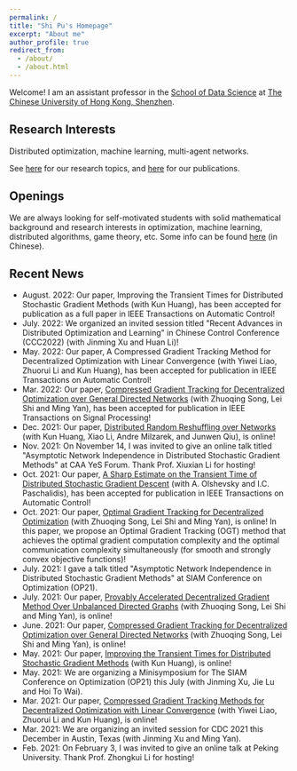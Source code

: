 ```yaml
---
permalink: /
title: "Shi Pu's Homepage"
excerpt: "About me"
author_profile: true
redirect_from: 
  - /about/
  - /about.html
---
```


Welcome! I am an assistant professor in the [School of Data Science](https://sds.cuhk.edu.cn/) at [The Chinese University of Hong Kong, Shenzhen](https://www.cuhk.edu.cn/).

Research Interests
---
Distributed optimization, machine learning, multi-agent networks.

See [here](https://pu-shi.github.io/lab/) for our research topics, and [here](https://pu-shi.github.io/publications/) for our publications.

Openings
---
We are always looking for self-motivated students with solid mathematical background and research interests in optimization, machine learning, distributed algorithms, game theory, etc. Some info can be found [here](https://www.1point3acres.com/bbs/thread-794054-1-1.html) (in Chinese).


Recent News
---
* August. 2022: Our paper, Improving the Transient Times for Distributed Stochastic Gradient Methods (with Kun Huang), has been accepted for publication as a full paper in IEEE Transactions on Automatic Control!
* July. 2022: We organized an invited session titled "Recent Advances in Distributed Optimization and Learning" in Chinese Control Conference (CCC2022) (with Jinming Xu and Huan Li)!
* May. 2022: Our paper, A Compressed Gradient Tracking Method for Decentralized Optimization with Linear Convergence (with Yiwei Liao, Zhuorui Li and Kun Huang), has been accepted for publication in IEEE Transactions on Automatic Control!
* Mar. 2022: Our paper, [Compressed Gradient Tracking for Decentralized Optimization over General Directed Networks](https://ieeexplore.ieee.org/abstract/document/9737402) (with Zhuoqing Song, Lei Shi and Ming Yan), has been accepted for publication in IEEE Transactions on Signal Processing!
* Dec. 2021: Our paper, [Distributed Random Reshuffling over Networks](https://arxiv.org/pdf/2112.15287.pdf) (with Kun Huang, Xiao Li, Andre Milzarek, and Junwen Qiu), is online!
* Nov. 2021: On November 14, I was invited to give an online talk titled "Asymptotic Network Independence in Distributed Stochastic Gradient Methods" at CAA YeS Forum. Thank Prof. Xiuxian Li for hosting!
* Oct. 2021: Our paper, [A Sharp Estimate on the Transient Time of Distributed Stochastic Gradient Descent](https://arxiv.org/pdf/1906.02702.pdf) (with A. Olshevsky and I.C. Paschalidis), has been accepted for publication in IEEE Transactions on Automatic Control!
* Oct. 2021: Our paper, [Optimal Gradient Tracking for Decentralized Optimization](https://arxiv.org/pdf/2110.05282.pdf) (with Zhuoqing Song, Lei Shi and Ming Yan), is online! In this paper, we propose an Optimal Gradient Tracking (OGT) method that achieves the optimal gradient computation complexity and the optimal communication complexity simultaneously (for smooth and strongly convex objective functions)!
* July. 2021: I gave a talk titled "Asymptotic Network Independence in Distributed Stochastic Gradient Methods" at SIAM Conference on Optimization (OP21).
* July. 2021: Our paper, [Provably Accelerated Decentralized Gradient Method Over Unbalanced Directed Graphs](https://arxiv.org/pdf/2107.12065.pdf) (with Zhuoqing Song, Lei Shi and Ming Yan), is online!
* June. 2021: Our paper, [Compressed Gradient Tracking for Decentralized Optimization over General Directed Networks](https://arxiv.org/pdf/2106.07243.pdf) (with Zhuoqing Song, Lei Shi and Ming Yan), is online!
* May. 2021: Our paper, [Improving the Transient Times for Distributed Stochastic Gradient Methods](https://arxiv.org/pdf/2105.04851.pdf) (with Kun Huang), is online!
* May. 2021: We are organizing a Minisymposium for The SIAM Conference on Optimization (OP21) this July (with Jinming Xu, Jie Lu and Hoi To Wai).
* Mar. 2021: Our paper, [Compressed Gradient Tracking Methods for Decentralized Optimization with Linear Convergence](https://arxiv.org/pdf/2103.13748.pdf) (with Yiwei Liao, Zhuorui Li and Kun Huang), is online!
* Mar. 2021: We are organizing an invited session for CDC 2021 this December in Austin, Texas (with Jinming Xu and Ming Yan).
* Feb. 2021: On February 3, I was invited to give an online talk at Peking University. Thank Prof. Zhongkui Li for hosting!
